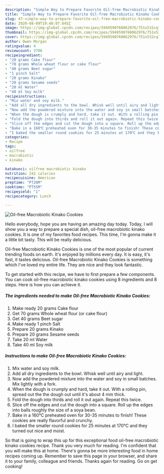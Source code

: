 ```yaml
---
description: "Simple Way to Prepare Favorite Oil-free Macrobiotic Kinako Cookies"
title: "Simple Way to Prepare Favorite Oil-free Macrobiotic Kinako Cookies"
slug: 47-simple-way-to-prepare-favorite-oil-free-macrobiotic-kinako-cookies
date: 2020-08-09T19:40:07.645Z
image: https://img-global.cpcdn.com/recipes/5949590760062976/751x532cq70/oil-free-macrobiotic-kinako-cookies-recipe-main-photo.jpg
thumbnail: https://img-global.cpcdn.com/recipes/5949590760062976/751x532cq70/oil-free-macrobiotic-kinako-cookies-recipe-main-photo.jpg
cover: https://img-global.cpcdn.com/recipes/5949590760062976/751x532cq70/oil-free-macrobiotic-kinako-cookies-recipe-main-photo.jpg
author: Owen Morgan
ratingvalue: 4
reviewcount: 3706
recipeingredient:
- "20 grams Cake flour"
- "70 grams Whole wheat flour or cake flour"
- "40 grams Beet sugar"
- "1 pinch Salt"
- "20 grams Kinako"
- "20 grams Sesame seeds"
- "20 ml Water"
- "40 ml Soy milk"
recipeinstructions:
- "Mix water and soy milk."
- "Add all dry ingredients to the bowl. Whisk well until airy and light."
- "Now add the powdered mixture into the water and soy in small batches. Mix lightly with a fork."
- "When the dough is crumply and hard, take it out. With a rolling pin, spread out the the dough out until it&#39;s about 4 mm thick."
- "Fold the dough into thirds and roll it out again. Repeat this twice."
- "Slice off the edges and cut the dough into a square. Roll up the edges into balls roughly the size of a soya bean."
- "Bake in a 160℃ preheated oven for 30-35 minutes to finish! These cookies are really flavorful and crunchy."
- "I baked the smaller round cookies for 25 minutes at 170℃ and they turned out nice and moist."
categories:
- Recipe
tags:
- oilfree
- macrobiotic
- kinako

katakunci: oilfree macrobiotic kinako 
nutrition: 242 calories
recipecuisine: American
preptime: "PT20M"
cooktime: "PT55M"
recipeyield: "1"
recipecategory: Lunch

---
```



![Oil-free Macrobiotic Kinako Cookies](https://img-global.cpcdn.com/recipes/5949590760062976/751x532cq70/oil-free-macrobiotic-kinako-cookies-recipe-main-photo.jpg)

Hello everybody, hope you are having an amazing day today. Today, I will show you a way to prepare a special dish, oil-free macrobiotic kinako cookies. It is one of my favorites food recipes. This time, I'm gonna make it a little bit tasty. This will be really delicious.



Oil-free Macrobiotic Kinako Cookies is one of the most popular of current trending foods on earth. It's enjoyed by millions every day. It is easy, it's fast, it tastes delicious. Oil-free Macrobiotic Kinako Cookies is something which I've loved my entire life. They are nice and they look fantastic.


To get started with this recipe, we have to first prepare a few components. You can cook oil-free macrobiotic kinako cookies using 8 ingredients and 8 steps. Here is how you can achieve it.

<!--inarticleads1-->

##### The ingredients needed to make Oil-free Macrobiotic Kinako Cookies:

1. Make ready 20 grams Cake flour
1. Get 70 grams Whole wheat flour (or cake flour)
1. Get 40 grams Beet sugar
1. Make ready 1 pinch Salt
1. Prepare 20 grams Kinako
1. Prepare 20 grams Sesame seeds
1. Take 20 ml Water
1. Take 40 ml Soy milk




<!--inarticleads2-->

##### Instructions to make Oil-free Macrobiotic Kinako Cookies:

1. Mix water and soy milk.
1. Add all dry ingredients to the bowl. Whisk well until airy and light.
1. Now add the powdered mixture into the water and soy in small batches. Mix lightly with a fork.
1. When the dough is crumply and hard, take it out. With a rolling pin, spread out the the dough out until it&#39;s about 4 mm thick.
1. Fold the dough into thirds and roll it out again. Repeat this twice.
1. Slice off the edges and cut the dough into a square. Roll up the edges into balls roughly the size of a soya bean.
1. Bake in a 160℃ preheated oven for 30-35 minutes to finish! These cookies are really flavorful and crunchy.
1. I baked the smaller round cookies for 25 minutes at 170℃ and they turned out nice and moist.




So that is going to wrap this up for this exceptional food oil-free macrobiotic kinako cookies recipe. Thank you very much for reading. I'm confident that you will make this at home. There's gonna be more interesting food in home recipes coming up. Remember to save this page in your browser, and share it to your family, colleague and friends. Thanks again for reading. Go on get cooking!
